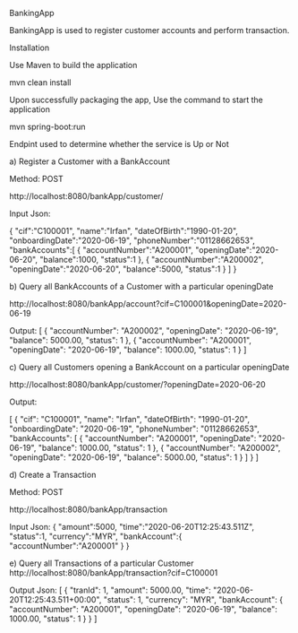 BankingApp

BankingApp is used to register customer accounts and perform transaction. 

Installation

Use Maven to build the application

mvn clean install

Upon successfully packaging the app, Use the command to start the application

mvn spring-boot:run

Endpint used to determine whether the service is Up or Not

a)	Register a Customer with a BankAccount

Method: POST

http://localhost:8080/bankApp/customer/

Input Json:

{
   "cif":"C100001",
   "name":"Irfan",
   "dateOfBirth":"1990-01-20",
   "onboardingDate":"2020-06-19",
   "phoneNumber":"01128662653",
   "bankAccounts":[
      {
      	"accountNumber":"A200001",
         "openingDate":"2020-06-20",
         "balance":1000,
         "status":1
      },
      {
      	"accountNumber":"A200002",
         "openingDate":"2020-06-20",
         "balance":5000,
         "status":1
      }
   ]
}

b)	Query all BankAccounts of a Customer with a particular openingDate

http://localhost:8080/bankApp/account?cif=C100001&openingDate=2020-06-19

Output:
[
    {
        "accountNumber": "A200002",
        "openingDate": "2020-06-19",
        "balance": 5000.00,
        "status": 1
    },
    {
        "accountNumber": "A200001",
        "openingDate": "2020-06-19",
        "balance": 1000.00,
        "status": 1
    }
]

c)	Query all Customers opening a BankAccount on a particular openingDate

http://localhost:8080/bankApp/customer/?openingDate=2020-06-20

Output:

[
    {
        "cif": "C100001",
        "name": "Irfan",
        "dateOfBirth": "1990-01-20",
        "onboardingDate": "2020-06-19",
        "phoneNumber": "01128662653",
        "bankAccounts": [
            {
                "accountNumber": "A200001",
                "openingDate": "2020-06-19",
                "balance": 1000.00,
                "status": 1
            },
            {
                "accountNumber": "A200002",
                "openingDate": "2020-06-19",
                "balance": 5000.00,
                "status": 1
            }
        ]
    }
]

d)	Create a Transaction

Method: POST

http://localhost:8080/bankApp/transaction

Input Json:
{
   "amount":5000,
   "time":"2020-06-20T12:25:43.511Z",
   "status":1,
   "currency":"MYR",
   "bankAccount":{
      "accountNumber":"A200001"
   }
}

e)	Query all Transactions of a particular Customer
http://localhost:8080/bankApp/transaction?cif=C100001

Output Json:
[
    {
        "tranId": 1,
        "amount": 5000.00,
        "time": "2020-06-20T12:25:43.511+00:00",
        "status": 1,
        "currency": "MYR",
        "bankAccount": {
            "accountNumber": "A200001",
            "openingDate": "2020-06-19",
            "balance": 1000.00,
            "status": 1
        }
    }
]




